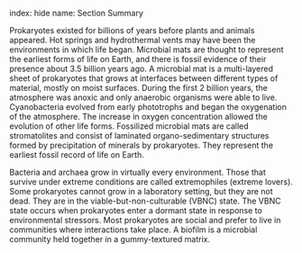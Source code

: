 index: hide
name: Section Summary

Prokaryotes existed for billions of years before plants and animals appeared. Hot springs and hydrothermal vents may have been the environments in which life began. Microbial mats are thought to represent the earliest forms of life on Earth, and there is fossil evidence of their presence about 3.5 billion years ago. A microbial mat is a multi-layered sheet of prokaryotes that grows at interfaces between different types of material, mostly on moist surfaces. During the first 2 billion years, the atmosphere was anoxic and only anaerobic organisms were able to live. Cyanobacteria evolved from early phototrophs and began the oxygenation of the atmosphere. The increase in oxygen concentration allowed the evolution of other life forms. Fossilized microbial mats are called stromatolites and consist of laminated organo-sedimentary structures formed by precipitation of minerals by prokaryotes. They represent the earliest fossil record of life on Earth.

Bacteria and archaea grow in virtually every environment. Those that survive under extreme conditions are called extremophiles (extreme lovers). Some prokaryotes cannot grow in a laboratory setting, but they are not dead. They are in the viable-but-non-culturable (VBNC) state. The VBNC state occurs when prokaryotes enter a dormant state in response to environmental stressors. Most prokaryotes are social and prefer to live in communities where interactions take place. A biofilm is a microbial community held together in a gummy-textured matrix.
